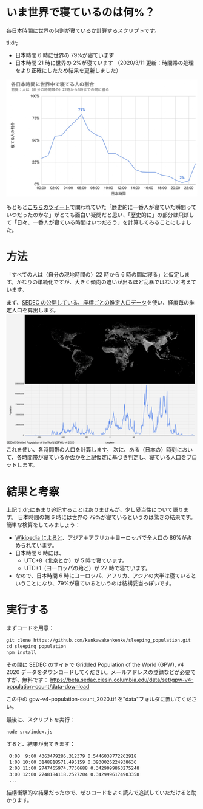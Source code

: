 # いま世界で寝ているのは何%？

各日本時間に世界の何割が寝ているか計算するスクリプトです。

tl:dr;

- 日本時間 6 時に世界の 79%が寝ています
- 日本時間 21 時に世界の 2%が寝ています
  （2020/3/11 更新：時間帯の処理をより正確にしたため結果を更新しました）

![人口グラフ](rsrc/sleeping_population.jpg)

もともと[こちらのツイート](https://twitter.com/sobsin/status/1369397843350478852)で問われていた「歴史的に一番人が寝ていた瞬間っていつだったのかな」がとても面白い疑問だと思い、「歴史的に」の部分は飛ばして「日々、一番人が寝ている時間はいつだろう」を計算してみることにしました。

# 方法

「すべての人は（自分の現地時間の）22 時から 6 時の間に寝る」と仮定します。かなりの単純化ですが、大きく傾向の違いが出るほど乱暴ではないと考えています。

まず、[SEDEC の公開している、座標ごとの推定人口データ](https://beta.sedac.ciesin.columbia.edu/data/set/gpw-v4-population-count/data-download)を使い、経度毎の推定人口を算出します。
![経度毎の人口](rsrc/population_per_longitude.png)
これを使い、各時間帯の人口を計算します。
次に、ある（日本の）時刻において、各時間帯が寝ているか否かを上記仮定に基づき判定し、寝ている人口をプロットします。

# 結果と考察

上記 tl:dr;にあまり追記することはありませんが、少し妥当性について語ります。
日本時間の朝 6 時には世界の 79%が寝ているというのは驚きの結果です。簡単な検算をしてみましょう：

- [Wikipedia によると](https://en.wikipedia.org/wiki/List_of_continents_by_population)、アジア＋アフリカ＋ヨーロッパで全人口の 86%が占められています。
- 日本時間 6 時には、
  - UTC+8（北京とか）が 5 時で寝ています。
  - UTC+1（ヨーロッパの殆ど）が 22 時で寝ています。
- なので、日本時間 6 時にヨーロッパ、アフリカ、アジアの大半は寝ているということになり、79%が寝ているというのは結構妥当っぽいです。

# 実行する

まずコードを用意：

```
git clone https://github.com/kenkawakenkenke/sleeping_population.git
cd sleeping_population
npm install
```

その間に SEDEC のサイトで Gridded Population of the World (GPW), v4 2020 データをダウンロードしてください。メールアドレスの登録などが必要ですが、無料です：
https://beta.sedac.ciesin.columbia.edu/data/set/gpw-v4-population-count/data-download

この中の gpw-v4-population-count_2020.tif を"data"フォルダに置いてください。

最後に、スクリプトを実行：

```
node src/index.js
```

すると、結果が出てきます：

```
 0:00  9:00 4363479286.312379 0.5446038772262918
 1:00 10:00 3148818571.495159 0.3930026224938636
 2:00 11:00 2747465974.7750688 0.3429099863275248
 3:00 12:00 2748184118.2527204 0.3429996174903358
 ...
```

結構衝撃的な結果だったので、ぜひコードをよく読んで追試していただけると助かります。
